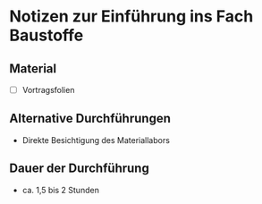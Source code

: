 # Notizen zur Einführung ins Fach Baustoffe

## Material

- [ ] Vortragsfolien

## Alternative Durchführungen

- Direkte Besichtigung des Materiallabors

## Dauer der Durchführung

- ca. 1,5 bis 2 Stunden

